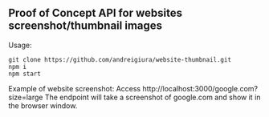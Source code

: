 ## Proof of Concept API for websites screenshot/thumbnail images

Usage:

    git clone https://github.com/andreigiura/website-thumbnail.git
    npm i
    npm start
Example of website screenshot:
Access http://localhost:3000/google.com?size=large
The endpoint will take a screenshot of google.com and show it in the browser window. 
